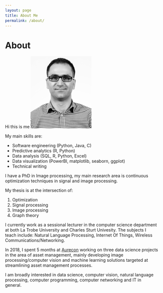 ```yaml
---
layout: page
title: About Me
permalink: /about/
---
```


# About
Hi this is me ![Waseem Waheed](/images/profile.png)

My main skills are:
  * Software engineering (Python, Java, C)
  * Predictive analytics (R, Python)
  * Data analysis (SQL, R, Python, Excel)
  * Data visualization (PowerBI, matplotlib, seaborn, ggplot)
  * Technical writing

I have a PhD in Image processing, my main research area is continuous optimization techniques in signal and image processing.

My thesis is at the intersection of:

1. Optimization
2. Signal processing
3. Image processing
4. Graph theory

I currently work as a sessional lecturer in the computer science department at both La Trobe University and Charles Sturt Univesity. The subjects I teach include: Natural Language Processing, Internet Of Things, Wireless Communications/Networking.

In 2018, I spent 5 months at [Aurecon](https://www.aurecongroup.com/) working on three data science projects in the area of asset management, mainly developing image processing/computer vision and machine learning solutions targeted at streamlining asset management processes.

I am broadly interested in data science, computer vision, natural language processing, computer programming, computer networking and IT in general.
